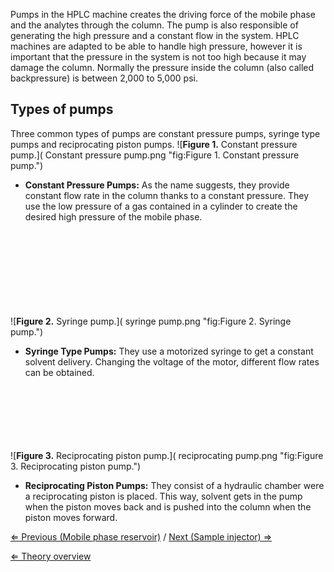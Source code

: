 Pumps in the HPLC machine creates the driving force of the mobile phase
and the analytes through the column. The pump is also responsible of
generating the high pressure and a constant flow in the system. HPLC
machines are adapted to be able to handle high pressure, however it is
important that the pressure in the system is not too high because it may
damage the column. Normally the pressure inside the column (also called
backpressure) is between 2,000 to 5,000 psi.

Types of pumps
--------------

Three common types of pumps are constant pressure pumps, syringe type
pumps and reciprocating piston pumps. ![**Figure 1.** Constant pressure
pump.]( Constant pressure pump.png "fig:Figure 1. Constant pressure pump.")

-   **Constant Pressure Pumps:** As the name suggests, they provide
    constant flow rate in the column thanks to a constant pressure. They
    use the low pressure of a gas contained in a cylinder to create the
    desired high pressure of the mobile phase.

\
\
\
\
\
\
\
\
 ![**Figure 2.** Syringe
pump.]( syringe pump.png "fig:Figure 2. Syringe pump.")

-   **Syringe Type Pumps:** They use a motorized syringe to get a
    constant solvent delivery. Changing the voltage of the motor,
    different flow rates can be obtained.

\
\
\
\
\
\
 ![**Figure 3.** Reciprocating piston
pump.]( reciprocating pump.png "fig:Figure 3. Reciprocating piston pump.")

-   **Reciprocating Piston Pumps:** They consist of a hydraulic chamber
    were a reciprocating piston is placed. This way, solvent gets in the
    pump when the piston moves back and is pushed into the column when
    the piston moves forward.

[⇐ Previous (Mobile phase reservoir)](/wiki/Mobile_phase_reservoir "wikilink")
/ [Next (Sample injector) ⇒](/wiki/Sample_injector "wikilink")

[⇐ Theory overview](/wiki/HPLC "wikilink")

